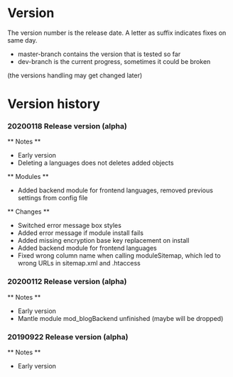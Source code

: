 
# Version

The version number is the release date. A letter as suffix indicates fixes on same day.

+ master-branch contains the version that is tested so far
+ dev-branch is the current progress, sometimes it could be broken

(the versions handling may get changed later)


# Version history	    

### 20200118 Release version (alpha)

** Notes **
- Early version
- Deleting a languages does not deletes added objects

** Modules **
- Added backend module for frontend languages, removed previous settings from config file

** Changes **
- Switched error message box styles
- Added error message if module install fails
- Added missing encryption base key replacement on install
- Added backend module for frontend languages
- Fixed wrong column name when calling moduleSitemap, which led to wrong URLs in sitemap.xml and .htaccess
		
### 20200112  Release version (alpha)
  
** Notes **
- Early version
- Mantle module mod_blogBackend unfinished (maybe will be dropped)

### 20190922  Release version (alpha)
  
** Notes **
- Early version
